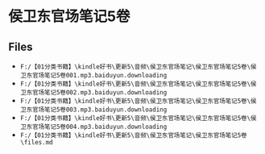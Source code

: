 # 侯卫东官场笔记5卷

## Files

- `F:/【01分类书籍】\kindle好书\更新5\音频\侯卫东官场笔记\侯卫东官场笔记5卷\侯卫东官场笔记5卷001.mp3.baiduyun.downloading`
- `F:/【01分类书籍】\kindle好书\更新5\音频\侯卫东官场笔记\侯卫东官场笔记5卷\侯卫东官场笔记5卷002.mp3.baiduyun.downloading`
- `F:/【01分类书籍】\kindle好书\更新5\音频\侯卫东官场笔记\侯卫东官场笔记5卷\侯卫东官场笔记5卷003.mp3.baiduyun.downloading`
- `F:/【01分类书籍】\kindle好书\更新5\音频\侯卫东官场笔记\侯卫东官场笔记5卷\侯卫东官场笔记5卷004.mp3.baiduyun.downloading`
- `F:/【01分类书籍】\kindle好书\更新5\音频\侯卫东官场笔记\侯卫东官场笔记5卷\files.md`
